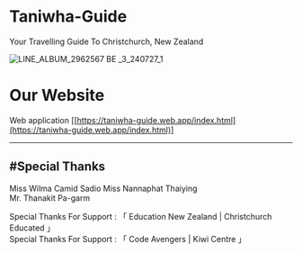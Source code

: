 # Taniwha-Guide
Your Travelling Guide To Christchurch, New Zealand

![LINE_ALBUM_2962567 BE _3_240727_1](https://github.com/user-attachments/assets/640bb278-8701-4176-b8da-b99d764f058d)

# Our Website
Web application 
  [[https://taniwha-guide.web.app/index.html](https://taniwha-guide.web.app/index.html)]


----------------------------------------------------------------------------------------
#Special Thanks  
----------------------------------------------------------------------------------------
Miss Wilma Camid Sadio 
Miss Nannaphat Thaiying          
Mr. Thanakit Pa-garm 
                                         
Special Thanks For Support : 「 Education New Zealand | Christchurch Educated 」     
Special Thanks For Support :         「 Code Avengers | Kiwi Centre 」               


